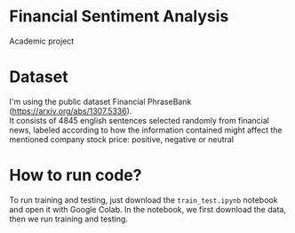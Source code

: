 # Financial Sentiment Analysis
Academic project

# Dataset
I'm using the public dataset Financial PhraseBank (https://arxiv.org/abs/1307.5336).<br>
It consists of 4845 english sentences selected randomly from financial news, labeled according to how the information contained might affect the mentioned company stock price: positive, negative or neutral

# How to run code?
To run training and testing, just download the `train_test.ipynb` notebook and open it with Google Colab.
In the notebook, we first download the data, then we run training and testing.
